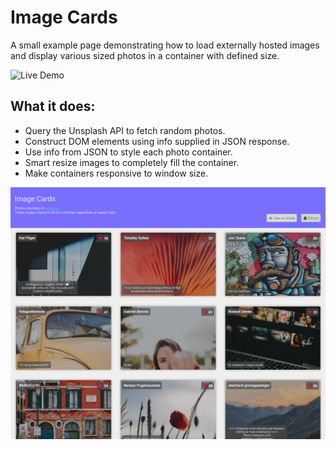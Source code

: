 # Image Cards
A small example page demonstrating how to load externally hosted images and display various sized photos in a container with defined size.

![Live Demo](https://example-image-cards.firebaseapp.com/)

## What it does:
- Query the Unsplash API to fetch random photos.
- Construct DOM elements using info supplied in JSON response.
- Use info from JSON to style each photo container.
- Smart resize images to completely fill the container.
- Make containers responsive to window size.

![Preview](https://github.com/dieharders/example-image-cards/blob/master/preview.png)